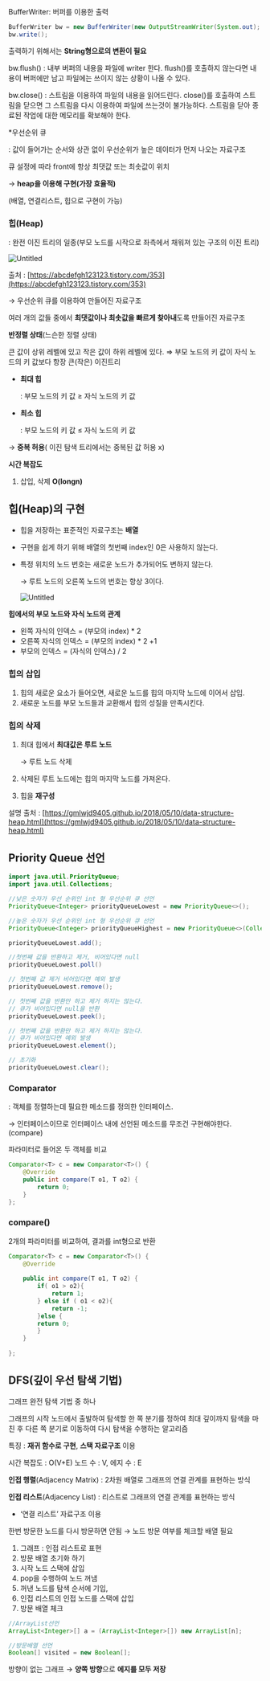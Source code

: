 BufferWriter: 버퍼를 이용한 출력

```java
BufferWriter bw = new BufferWriter(new OutputStreamWriter(System.out);
bw.write();
```

출력하기 위해서는 **String형으로의 변환이 필요**

bw.flush() : 내부 버퍼의 내용을 파일에 writer 한다. flush()를 호출하지 않는다면 내용이 버퍼에만 남고 파일에는 쓰이지 않는 상황이 나올 수 있다.

bw.close() : 스트림을 이용하여 파일의 내용을 읽어드린다. close()를 호출하여 스트림을 닫으면 그 스트림을 다시 이용하여 파일에 쓰는것이 불가능하다. 스트림을 닫아 종료된 작업에 대한 메모리를 확보해야 한다.

*우선순위 큐

: 값이 들어가는 순서와 상관 없이 우선순위가 높은 데이터가 먼저 나오는 자료구조

큐 설정에 따라 front에 항상 최댓값 또는 최솟값이 위치

→ **heap을 이용해 구현(가장 효율적)**

(배열, 연결리스트, 힙으로 구현이 가능)

### 힙(Heap)

: 완전 이진 트리의 일종(부모 노드를 시작으로 좌측에서 채워져 있는 구조의 이진 트리)

![Untitled](https://s3-us-west-2.amazonaws.com/secure.notion-static.com/b1c6950d-0b8a-4918-b4f5-278060233263/Untitled.png)

출처 : [https://abcdefgh123123.tistory.com/353](https://abcdefgh123123.tistory.com/353)

→ 우선순위 큐를 이용하여 만들어진 자료구조

여러 개의 값들 중에서 **최댓값이나 최솟값을 빠르게 찾아내**도록 만들어진 자료구조

**반정렬 상태**(느슨한 정렬 상태)

큰 값이 상위 레벨에 있고 작은 값이 하위 레벨에 있다. ⇒ 부모 노드의 키 값이 자식 노드의 키 값보다 항장 큰(작은) 이진트리

- **최대 힙**
    
    : 부모 노드의 키 값 ≥ 자식 노드의 키 값
    
- **최소 힙**
    
    : 부모 노드의 키 값 ≤ 자식 노드의 키 값
    

→ **중복 허용**( 이진 탐색 트리에서는 중복된 값 허용 x)

**시간 복잡도**

1. 삽입, 삭제 **O(longn)**

## 힙(Heap)의 구현

- 힙을 저장하는 표준적인 자료구조는 **배열**
- 구현을 쉽게 하기 위해 배열의 첫번째 index인 0은 사용하지 않는다.
- 특정 위치의 노드 번호는 새로운 노드가 추가되어도 변하지 않는다.

    → 루트 노드의 오른쪽 노드의 번호는 항상 3이다.
    
    ![Untitled](https://user-images.githubusercontent.com/79103761/207066770-181f99e3-f523-4fc2-bb5a-5d65d4886ecd.png)

**힙에서의 부모 노드와 자식 노드의 관계**

- 왼쪽 자식의 인덱스 = (부모의 index) * 2
- 오른쪽 자식의 인덱스 = (부모의 index) * 2 +1
- 부모의 인덱스 = (자식의 인덱스) / 2

### 힙의 삽입

1. 힙의 새로운 요소가 들어오면, 새로운 노드를 힙의 마지막 노드에 이어서 삽입.
2. 새로운 노드를 부모 노드들과 교환해서 힙의 성질을 만족시킨다.

### 힙의 삭제

1. 최대 힙에서 **최대값은 루트 노드**
    
    → 루트 노드 삭제
    
2. 삭제된 루트 노드에는 힙의 마지막 노드를 가져온다.
3. 힙을 **재구성**

설명 출처 : [https://gmlwjd9405.github.io/2018/05/10/data-structure-heap.html](https://gmlwjd9405.github.io/2018/05/10/data-structure-heap.html)

## Priority Queue 선언

```java
import java.util.PriorityQueue;
import java.util.Collections;

//낮은 숫자가 우선 순위인 int 형 우선순위 큐 선언
PriorityQueue<Integer> priorityQueueLowest = new PriorityQueue<>();

//높은 숫자가 우선 순위인 int 형 우선순위 큐 선언
PriorityQueue<Integer> priorityQueueHighest = new PriorityQueue<>(Collections.reverseOrder());
```

```java
priorityQueueLowest.add(); 

//첫번째 값을 반환하고 제거, 비어있다면 null
priorityQueueLowest.poll()

// 첫번째 값 제거 비어있다면 예외 발생
priorityQueueLowest.remove(); 

// 첫번째 값을 반환만 하고 제거 하지는 않는다.
// 큐가 비어있다면 null을 반환
priorityQueueLowest.peek();

// 첫번째 값을 반환만 하고 제거 하지는 않는다.
// 큐가 비어있다면 예외 발생
priorityQueueLowest.element();

// 초기화
priorityQueueLowest.clear();
```

### Comparator

: 객체를 정렬하는데 필요한 메소드를 정의한 인터페이스.

→ 인터페이스이므로 인터페이스 내에 선언된 메소드를 무조건 구현해야한다.(compare)

파라미터로 들어온 두 객체를 비교

```java
Comparator<T> c = new Comparator<T>() {
    @Override
    public int compare(T o1, T o2) {
        return 0;
    }
};
```

### compare()

2개의 파라미터를 비교하여, 결과를 int형으로 반환

```java
Comparator<T> c = new Comparator<T>() {
    @Override
    
    public int compare(T o1, T o2) {
    	if( o1 > o2){
        	return 1; 
        } else if ( o1 < o2){
        	return -1;
        }else {
		return 0;        
        }   
    }
    
};
```
## DFS(깊이 우선 탐색 기법)

그래프 완전 탐색 기법 중 하나

그래프의 시작 노드에서 출발하여 탐색할 한 쪽 분기를 정하여 최대 깊이까지 탐색을 마친 후 다른 쪽 분기로 이동하여 다시 탐색을 수행하는 알고리즘

특징 : **재귀 함수로 구현**, **스택 자료구조** 이용

시간 복잡도 : O(V+E) 노드 수 : V, 에지 수 : E

**인접 행렬**(Adjacency Matrix) : 2차원 배열로 그래프의 연결 관계를 표현하는 방식

**인접 리스트**(Adjacency List) : 리스트로 그래프의 연결 관계를 표현하는 방식

 - ‘연결 리스트’ 자료구조 이용

한번 방문한 노드를 다시 방문하면 안됨 → 노드 방문 여부를 체크할 배열 필요

1. 그래프 : 인접 리스트로 표현
2. 방문 배열 초기화 하기 
3. 시작 노드 스택에 삽입
4. pop을 수행하여 노드 꺼냄
5. 꺼낸 노드를 탐색 순서에 기입,
6. 인접 리스트의 인접 노드를 스택에 삽입
7. 방문 배열 체크

```java
//ArrayList선언
ArrayList<Integer>[] a = (ArrayList<Integer>[]) new ArrayList[n];

//방문배열 선언
Boolean[] visited = new Boolean[];
```

방향이 없는 그래프 → **양쪽 방향**으로 **에지를 모두 저장**
